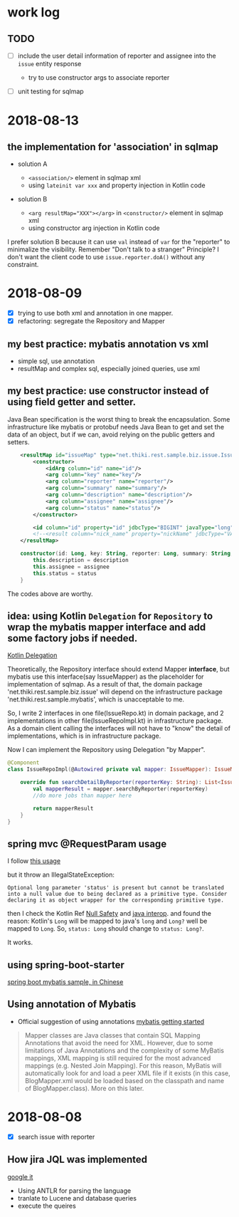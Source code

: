 
# work log

## TODO

* [ ] include the user detail information of reporter and assignee into the ``issue`` entity response
  - try to use constructor args to associate reporter
* [ ] unit testing for sqlmap


# 2018-08-13

## the implementation for 'association' in sqlmap

* solution A
  - ``<association/>`` element in sqlmap xml
  - using ``lateinit var xxx`` and property injection in Kotlin code

* solution B
  - ``<arg resultMap="XXX"></arg>`` in ``<constructor/>`` element in sqlmap xml
  - using constructor arg injection in Kotlin code

I prefer solution B because it can use `val` instead of `var` for the "reporter" to minimalize the visibility. Remember "Don't talk to a stranger" Principle? I don't want the client code to use ``issue.reporter.doA()`` without any constraint.

# 2018-08-09

* [x] trying to use both xml and annotation in one mapper.
* [x] refactoring: segregate the Repository and Mapper

## my best practice: mybatis annotation vs xml

* simple sql, use annotation
* resultMap and complex sql, especially joined queries, use xml

## my best practice: use constructor instead of using field getter and setter.

Java Bean specification is the worst thing to break the encapsulation. Some infrastructure like mybatis or protobuf needs Java Bean to get and set the data of an object, but if we can, avoid relying on the public getters and setters.

```xml
    <resultMap id="issueMap" type="net.thiki.rest.sample.biz.issue.Issue">
        <constructor>
            <idArg column="id" name="id"/>
            <arg column="key" name="key"/>
            <arg column="reporter" name="reporter"/>
            <arg column="summary" name="summary"/>
            <arg column="description" name="description"/>
            <arg column="assignee" name="assignee"/>
            <arg column="status" name="status"/>
        </constructor>

        <id column="id" property="id" jdbcType="BIGINT" javaType="long"/>
        <!--<result column="nick_name" property="nickName" jdbcType="VARCHAR" />-->
    </resultMap>
```

```Kotlin
    constructor(id: Long, key: String, reporter: Long, summary: String, description: String?, assignee: Long?, status: Long?): this(id, key, reporter, summary){
        this.description = description
        this.assignee = assignee
        this.status = status
    }

```

The codes above are worthy.


## idea: using Kotlin ``Delegation`` for ``Repository`` to wrap the mybatis mapper interface and add some factory jobs if needed.

[Kotlin Delegation](https://kotlinlang.org/docs/reference/delegation.html)

Theoretically, the Repository interface should extend Mapper **interface**, but mybatis use this interface(say IssueMapper) as the placeholder for implementation of sqlmap. As a result of that, the domain package 'net.thiki.rest.sample.biz.issue' will depend on the infrastructure package 'net.thiki.rest.sample.mybatis', which is unacceptable to me.

So, I write 2 interfaces in one file(IssueRepo.kt) in domain package, and 2 implementations in other file(IssueRepoImpl.kt) in infrastructure package. As a domain client calling the interfaces will not have to "know" the detail of implementations, which is in infrastructure package.

Now I can implement the Repository using Delegation "by Mapper".

```Kotlin
@Component
class IssueRepoImpl(@Autowired private val mapper: IssueMapper): IssueMapper by mapper, IssueRepo {

    override fun searchDetailByReporter(reporterKey: String): List<Issue> {
        val mapperResult = mapper.searchByReporter(reporterKey)
        //do more jobs than mapper here

        return mapperResult
    }
}
```

## spring mvc @RequestParam usage

I follow [this usage](https://www.logicbig.com/tutorials/spring-framework/spring-web-mvc/spring-mvc-request-param.html)

but it throw an IllegalStateException:
```
Optional long parameter 'status' is present but cannot be translated into a null value due to being declared as a primitive type. Consider declaring it as object wrapper for the corresponding primitive type.
```

then I check the Kotlin Ref [Null Safety](https://kotlinlang.org/docs/reference/null-safety.html) and [java interop](https://kotlinlang.org/docs/reference/java-interop.html).
and found the reason:
Kotlin's ``Long`` will be mapped to java's ``long`` and ``Long?`` well be mapped to ``Long``.
So, ``status: Long`` should change to ``status: Long?``.

It works.

## using spring-boot-starter
[spring boot mybatis sample, in Chinese](http://www.ityouknow.com/springboot/2016/11/06/spring-boo-mybatis.html)

## Using annotation of Mybatis

* Official suggestion of using annotations
[mybatis getting started](http://www.mybatis.org/mybatis-3/getting-started.html)

> Mapper classes are Java classes that contain SQL Mapping Annotations that avoid the need for XML. However, due to some limitations of Java Annotations and the complexity of some MyBatis mappings, XML mapping is still required for the most advanced mappings (e.g. Nested Join Mapping). For this reason, MyBatis will automatically look for and load a peer XML file if it exists (in this case, BlogMapper.xml would be loaded based on the classpath and name of BlogMapper.class). More on this later.

# 2018-08-08

* [x] search issue with reporter

## How jira JQL was implemented

[google it](https://stackoverflow.com/questions/4208558/did-atlassion-build-jira-query-language-jql-from-scratch)
* Using ANTLR for parsing the language
* tranlate to Lucene and database queries
* execute the queires



